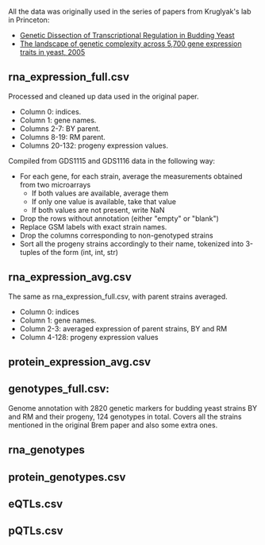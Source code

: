 All the data was originally used in the series of papers from Kruglyak's lab in Princeton:
- [Genetic Dissection of Transcriptional Regulation in Budding Yeast](http://science.sciencemag.org/content/296/5568/752)
- [The landscape of genetic complexity across 5,700 gene expression traits in yeast, 2005](https://www.ncbi.nlm.nih.gov/pmc/articles/PMC547855/)

## rna_expression_full.csv
Processed and cleaned up data used in the original paper.
- Column 0: indices.
- Column 1: gene names.
- Columns 2-7: BY parent.
- Columns 8-19: RM parent.
- Columns 20-132: progeny expression values.

Compiled from GDS1115 and GDS1116 data in the following way:
* For each gene, for each strain, average the measurements obtained from two microarrays
	- If both values are available, average them
	- If only one value is available, take that value
	- If both values are not present, write NaN
* Drop the rows without annotation (either "empty" or "blank")
* Replace GSM labels with exact strain names. 
* Drop the columns corresponding to non-genotyped strains
* Sort all the progeny strains accordingly to their name, tokenized into 3-tuples of the form (int, int, str)

## rna_expression_avg.csv
The same as rna_expression_full.csv, with parent strains averaged.
- Column 0: indices
- Column 1: gene names.
- Column 2-3: averaged expression of parent strains, BY and RM
- Column 4-128: progeny expression values

## protein_expression_avg.csv

## genotypes_full.csv:
Genome annotation with 2820 genetic markers for budding yeast strains BY and RM and their progeny, 124 genotypes in total. Covers all the strains mentioned in the original Brem paper and also some extra ones.

## rna_genotypes

## protein_genotypes.csv

## eQTLs.csv

## pQTLs.csv
